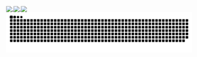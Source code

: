 <a href="https://github.com/saulrodvaq/">
  <img height=200 align="center" src="https://github-readme-stats.vercel.app/api?username=saulrodvaq&theme=github_dark&hide_border"" />
</a> 
<a href="https://github.com/saulrodvaq/">
  <img height=200 align="center" src="https://github-readme-stats.vercel.app/api/top-langs/?username=saulrodvaq&layout=donut&theme=github_dark&hide_border" />
</a>
<a href="https://github.com/saulrodvaq/">
  <img height=200 align="center" src="https://streak-stats.demolab.com/?user=saulrodvaq&theme=github_dark_blue&hide_border"" />
</a>
<img alt="snake eating my contributions" src="https://raw.githubusercontent.com/saulrodvaq/saulrodvaq/output/github-contribution-grid-snake-dark.svg" />
